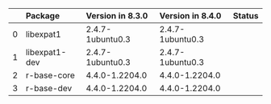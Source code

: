 <!-- markdown-link-check-disable -->

|    | Package       | Version in 8.3.0   | Version in 8.4.0   | Status   |
|---:|:--------------|:-------------------|:-------------------|:---------|
|  0 | libexpat1     | 2.4.7-1ubuntu0.3   | 2.4.7-1ubuntu0.3   |          |
|  1 | libexpat1-dev | 2.4.7-1ubuntu0.3   | 2.4.7-1ubuntu0.3   |          |
|  2 | r-base-core   | 4.4.0-1.2204.0     | 4.4.0-1.2204.0     |          |
|  3 | r-base-dev    | 4.4.0-1.2204.0     | 4.4.0-1.2204.0     |          |